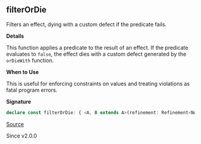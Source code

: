 ## filterOrDie

Filters an effect, dying with a custom defect if the predicate fails.

**Details**

This function applies a predicate to the result of an effect. If the
predicate evaluates to `false`, the effect dies with a custom defect
generated by the `orDieWith` function.

**When to Use**

This is useful for enforcing constraints on values and treating violations as
fatal program errors.

**Signature**

```ts
declare const filterOrDie: { <A, B extends A>(refinement: Refinement<NoInfer<A>, B>, orDieWith: (a: NoInfer<A>) => unknown): <E, R>(self: Effect<A, E, R>) => Effect<B, E, R>; <A>(predicate: Predicate<NoInfer<A>>, orDieWith: (a: NoInfer<A>) => unknown): <E, R>(self: Effect<A, E, R>) => Effect<A, E, R>; <A, E, R, B extends A>(self: Effect<A, E, R>, refinement: Refinement<A, B>, orDieWith: (a: A) => unknown): Effect<B, E, R>; <A, E, R>(self: Effect<A, E, R>, predicate: Predicate<A>, orDieWith: (a: A) => unknown): Effect<A, E, R>; }
```

[Source](https://github.com/Effect-TS/effect/tree/main/packages/effect/src/Effect.ts#L8168)

Since v2.0.0